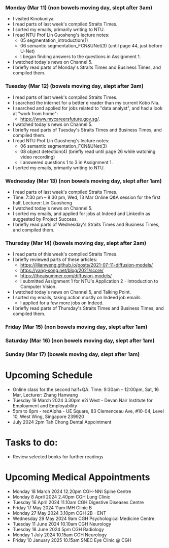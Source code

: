 ### Monday (Mar 11) (non bowels moving day, slept after 3am)
- I visited Kinokuniya.
- I read parts of last week's compiled Straits Times.
- I sorted my emails, primarily writing to NTU.
- I read NTU Prof Lin Guosheng's lecture notes:
    - 05 segmentation_introduction(1)
    - 06 semantic segmentation_FCN&UNet(3) (until page 44, just before U-Net)
    - I began finding answers to the questions in Assignment 1.
- I watched today's news on Channel 5.
- I briefly read parts of Monday's Straits Times and Business Times, and compiled them.

### Tuesday (Mar 12) (bowels moving day, slept after 3am)
- I read parts of last week's compiled Straits Times.
- I searched the internet for a better e reader than my current Kobo Nia.
- I searched and applied for jobs related to "data analyst", and had a look at "work from home":
    - https://www.mycareersfuture.gov.sg/.
- I watched today's news on Channel 5.
- I briefly read parts of Tuesday's Straits Times and Business Times, and compiled them.
- I read NTU Prof Lin Guosheng's lecture notes:
    - 06 semantic segmentation_FCN&UNet(3)
    - 08 object detection(4) (briefly read until page 26 while watching video recording)
    - I answered questions 1 to 3 in Assignment 1.
- I sorted my emails, primarily writing to NTU.

### Wednesday (Mar 13) (non bowels moving day, slept after 1am)
- I read parts of last week's compiled Straits Times.
- Time: 7:30 pm – 8:30 pm, Wed, 13 Mar Online Q&A session for the first half, Lecturer: Lin Guosheng
- I watched today's news on Channel 5.
- I sorted my emails, and applied for jobs at Indeed and LinkedIn as suggested by Project Success.
- I briefly read parts of Wednesday's Straits Times and Business Times, and compiled them.

### Thursday (Mar 14) (bowels moving day, slept after 2am)
- I read parts of this week's compiled Straits Times.
- I briefly reviewed parts of these articles:
    - https://lilianweng.github.io/posts/2021-07-11-diffusion-models/
    - https://yang-song.net/blog/2021/score/
    - https://theaisummer.com/diffusion-models/
    - I submitted Assignment 1 for NTU's Application 2 - Introduction to Computer Vision.
- I watched today's news on Channel 5, and Talking Point.
- I sorted my emails, taking action mostly on Indeed job emails.
    - I applied for a few more jobs on Indeed.
- I briefly read parts of Thursday's Straits Times and Business Times, and compiled them.

### Friday (Mar 15) (non bowels moving day, slept after 1am)


### Saturday (Mar 16) (non bowels moving day, slept after 1am)


### Sunday (Mar 17) (bowels moving day, slept after 1am)




# Upcoming Schedule
- Online class for the second half+QA. Time: 9:30am – 12:00pm, Sat, 16 Mar, Lecturer: Zhang Hanwang
- Tuesday 19 March 2024 3.30pm e2i West - Devan Nair Institute for Employment and Employability
- 5pm to 6pm - redAlpha - UE Square, 83 Clemenceau Ave, #10-04, Level 10, West Wing, Singapore 239920
- July 2024 2pm Tah Chong Dental Appointment

# Tasks to do:
- Review selected books for further readings

# Upcoming Medical Appointments
- Monday 18 March 2024 12.20pm CGH-NNI Spine Centre
- Monday 8 April 2024 2.40pm CGH Lung Clinic
- Tuesday 16 April 2024 11.10am CGH Digestive Diseases Centre
- Friday 17 May 2024 11am IMH Clinic B
- Monday 27 May 2024 3.10pm CGH 2B - ENT
- Wednesday 29 May 2024 9am CGH Psychological Medicine Centre
- Tuesday 11 June 2024 10.10am CGH Neurology
- Tuesday 18 June 2024 5pm CGH Radiology
- Monday 1 July 2024 10.15am CGH Neurology
- Friday 10 January 2025 10.15am SNEC Eye Clinic @ CGH
